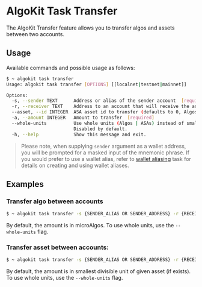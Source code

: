 # AlgoKit Task Transfer

The AlgoKit Transfer feature allows you to transfer algos and assets between two accounts.

## Usage

Available commands and possible usage as follows:

```bash
$ ~ algokit task transfer
Usage: algokit task transfer [OPTIONS] [[localnet|testnet|mainnet]]

Options:
  -s, --sender TEXT      Address or alias of the sender account  [required]
  -r, --receiver TEXT    Address to an account that will receive the asset(s)  [required]
  --asset, --id INTEGER  ASA asset id to transfer (defaults to 0, Algos)
  -a, --amount INTEGER   Amount to transfer  [required]
  --whole-units          Use whole units (Algos | ASAs) instead of smallest divisible units (for example, microAlgos).
                         Disabled by default.
  -h, --help             Show this message and exit.
```

> Please note, when supplying `sender` argument as a wallet address, you will be prompted for a masked input of the mnemonic phrase.
> If you would prefer to use a wallet alias, refer to [wallet aliasing](wallet.md) task for details on creating and using wallet aliases.

## Examples

### Transfer algo between accounts

```bash
$ ~ algokit task transfer -s {SENDER_ALIAS OR SENDER_ADDRESS} -r {RECEIVER_ADDRESS} -a {AMOUNT}
```

By default, the amount is in microAlgos. To use whole units, use the `--whole-units` flag.

### Transfer asset between accounts:

```bash
$ ~ algokit task transfer -s {SENDER_ALIAS OR SENDER_ADDRESS} -r {RECEIVER_ADDRESS} -a {AMOUNT} --id {ASSET_ID}
```

By default, the amount is in smallest divisible unit of given asset (if exists). To use whole units, use the `--whole-units` flag.
